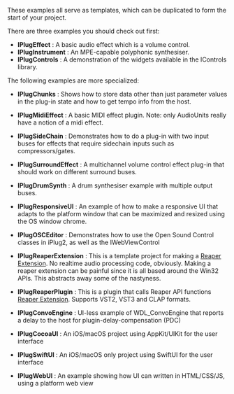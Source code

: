 These examples all serve as templates, which can be duplicated to form the start of your project.

There are three examples you should check out first:

* **IPlugEffect** : A basic audio effect which is a volume control.
* **IPlugInstrument** : An MPE-capable polyphonic synthesiser.
* **IPlugControls** : A demonstration of the widgets available in the IControls library.

The following examples are more specialized:

* **IPlugChunks** : Shows how to store data other than just parameter values in the plug-in state and how to get tempo info from the host.
* **IPlugMidiEffect** : A basic MIDI effect plugin. Note: only AudioUnits really have a notion of a midi effect.
* **IPlugSideChain** : Demonstrates how to do a plug-in with two input buses for effects that require sidechain inputs such as compressors/gates.
* **IPlugSurroundEffect** : A  multichannel volume control effect plug-in that should work on different surround buses.
* **IPlugDrumSynth** : A drum synthesiser example with multiple output buses.
* **IPlugResponsiveUI** : An example of how to make a responsive UI that adapts to the platform window that can be maximized and resized using the OS window chrome. 
* **IPlugOSCEditor** : Demonstrates how to use the Open Sound Control classes in iPlug2, as well as the IWebViewControl
* **IPlugReaperExtension** : This is a template project for making a [Reaper Extension](http://reaper.fm/sdk/plugin/plugin.php). No realtime audio processing code, obviously. Making a reaper extension can be painful since it is all based around the Win32 APIs. This abstracts away some of the nastyness.
* **IPlugReaperPlugin** : This is a plugin that calls Reaper API functions [Reaper Extension](http://reaper.fm/sdk/plugin/plugin.php). Supports VST2, VST3 and CLAP formats.
* **IPlugConvoEngine** : UI-less example of WDL_ConvoEngine that reports a delay to the host for plugin-delay-compensation (PDC)

* **IPlugCocoaUI** : An iOS/macOS project using AppKit/UIKit for the user interface 
* **IPlugSwiftUI** : An iOS/macOS only project using SwiftUI for the user interface 
* **IPlugWebUI** : An example showing how UI can written in HTML/CSS/JS, using a platform web view
